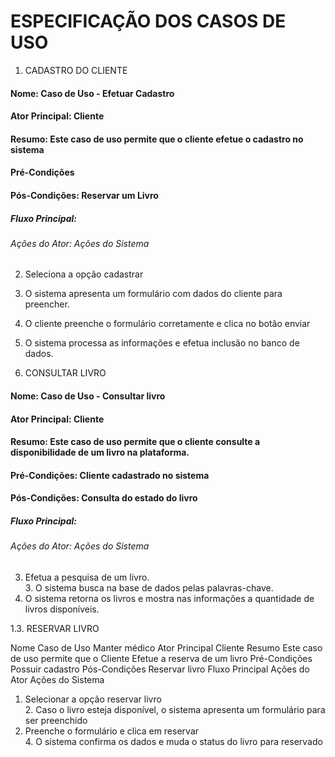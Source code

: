 # ESPECIFICAÇÃO DOS CASOS DE USO

1. CADASTRO DO CLIENTE
#### Nome: Caso de Uso - Efetuar Cadastro
#### Ator Principal: Cliente
#### Resumo: Este caso de uso permite que o cliente efetue o cadastro no sistema
#### Pré-Condições	
#### Pós-Condições: Reservar um Livro
##### Fluxo Principal:
###### Ações do Ator:	Ações do Sistema
2. Seleciona a opção cadastrar
 2. O sistema apresenta um formulário com dados do cliente para preencher.
2. O cliente preenche o formulário corretamente e clica no botão enviar	
 2. O sistema processa as informações e efetua inclusão no banco de dados.

1. CONSULTAR LIVRO
#### Nome: Caso de Uso - Consultar livro
#### Ator Principal: Cliente
#### Resumo: Este caso de uso permite que o cliente consulte a disponibilidade de um livro na plataforma.
#### Pré-Condições: Cliente cadastrado no sistema	
#### Pós-Condições: Consulta do estado do livro
##### Fluxo Principal:
###### Ações do Ator:	Ações do Sistema
3. Efetua a pesquisa de um livro.	
	3. O sistema busca na base de dados pelas palavras-chave.
3. O sistema retorna os livros e mostra nas informações a quantidade de livros disponíveis.
	

1.3.	 RESERVAR LIVRO

Nome Caso de Uso	Manter médico
Ator Principal	Cliente
Resumo	Este caso de uso permite que o Cliente Efetue a reserva de um livro
Pré-Condições	Possuir cadastro
Pós-Condições	Reservar livro
Fluxo Principal
Ações do Ator	Ações do Sistema
1.	Selecionar a opção reservar livro	
	2.	Caso o livro esteja disponível, o sistema apresenta um formulário para ser preenchido
3.	Preenche o formulário e clica em reservar	
	4.	O sistema confirma os dados e muda o status do livro para reservado


